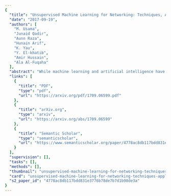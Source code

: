 ```yaml
---
{
  "title": "Unsupervised Machine Learning for Networking: Techniques, Applications and Research Challenges",
  "date": "2017-09-19",
  "authors": [
    "M. Usama",
    "Junaid Qadir",
    "Aunn Raza",
    "Hunain Arif",
    "K. Yau",
    "Y. El-khatib",
    "Amir Hussain",
    "Ala Al-Fuqaha"
  ],
  "abstract": "While machine learning and artificial intelligence have long been applied in networking research, the bulk of such works has focused on supervised learning. Recently, there has been a rising trend of employing unsupervised machine learning using unstructured raw network data to improve network performance and provide services, such as traffic engineering, anomaly detection, Internet traffic classification, and quality of service optimization. The growing interest in applying unsupervised learning techniques in networking stems from their great success in other fields, such as computer vision, natural language processing, speech recognition, and optimal control (e.g., for developing autonomous self-driving cars). In addition, unsupervised learning can unconstrain us from the need for labeled data and manual handcrafted feature engineering, thereby facilitating flexible, general, and automated methods of machine learning. The focus of this survey paper is to provide an overview of applications of unsupervised learning in the domain of networking. We provide a comprehensive survey highlighting recent advancements in unsupervised learning techniques, and describe their applications in various learning tasks, in the context of networking. We also provide a discussion on future directions and open research issues, while identifying potential pitfalls. While a few survey papers focusing on applications of machine learning in networking have previously been published, a survey of similar scope and breadth is missing in the literature. Through this timely review, we aim to advance the current state of knowledge, by carefully synthesizing insights from previous survey papers, while providing contemporary coverage of the recent advances and innovations.",
  "links": [
    {
      "title": "PDF",
      "type": "pdf",
      "url": "https://arxiv.org/pdf/1709.06599.pdf"
    },
    {
      "title": "arXiv.org",
      "type": "arxiv",
      "url": "https://arxiv.org/abs/1709.06599"
    },
    {
      "title": "Semantic Scholar",
      "type": "semanticscholar",
      "url": "https://www.semanticscholar.org/paper/4778ac8db117bdd831e3776b78de7b7d1b98de3a"
    }
  ],
  "supervision": [],
  "tasks": [],
  "methods": [],
  "thumbnail": "unsupervised-machine-learning-for-networking-techniques-applications-and-research-challenges-thumb.jpg",
  "card": "unsupervised-machine-learning-for-networking-techniques-applications-and-research-challenges-card.jpg",
  "s2_paper_id": "4778ac8db117bdd831e3776b78de7b7d1b98de3a"
}
---
```


